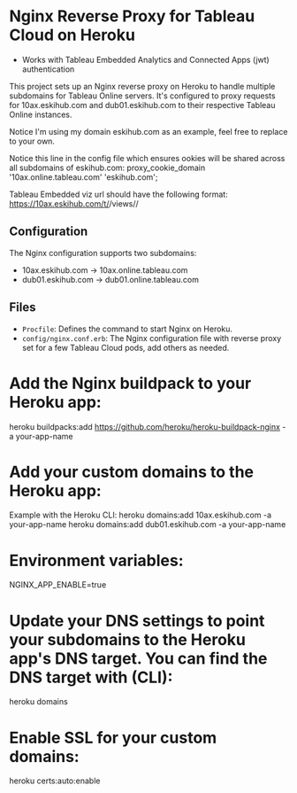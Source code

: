 # Nginx Reverse Proxy for Tableau Cloud on Heroku
* Works with Tableau Embedded Analytics and Connected Apps (jwt) authentication

This project sets up an Nginx reverse proxy on Heroku to handle multiple subdomains for Tableau Online servers. It's configured to proxy requests for 10ax.eskihub.com and dub01.eskihub.com to their respective Tableau Online instances.

Notice I'm using my domain eskihub.com as an example, feel free to replace to your own.

Notice this line in the config file which ensures ookies will be shared across all subdomains of eskihub.com: 
proxy_cookie_domain '10ax.online.tableau.com' 'eskihub.com';

Tableau Embedded viz url should have the following format:
https://10ax.eskihub.com/t/<site-name>/views/<workbook-name>/<view-name>

## Configuration

The Nginx configuration supports two subdomains:

- 10ax.eskihub.com -> 10ax.online.tableau.com
- dub01.eskihub.com -> dub01.online.tableau.com

## Files

- `Procfile`: Defines the command to start Nginx on Heroku.
- `config/nginx.conf.erb`: The Nginx configuration file with reverse proxy set for a few Tableau Cloud pods, add others as needed.

# Add the Nginx buildpack to your Heroku app:

heroku buildpacks:add https://github.com/heroku/heroku-buildpack-nginx -a your-app-name

# Add your custom domains to the Heroku app:

Example with the Heroku CLI:
heroku domains:add 10ax.eskihub.com -a your-app-name
heroku domains:add dub01.eskihub.com -a your-app-name

# Environment variables:

NGINX_APP_ENABLE=true

# Update your DNS settings to point your subdomains to the Heroku app's DNS target. You can find the DNS target with (CLI):
heroku domains

# Enable SSL for your custom domains:
heroku certs:auto:enable
